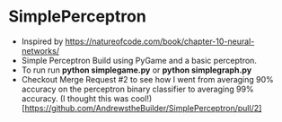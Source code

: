 # SimplePerceptron
- Inspired by https://natureofcode.com/book/chapter-10-neural-networks/
- Simple Perceptron Build using PyGame and a basic perceptron.
- To run run **python simplegame.py** or **python simplegraph.py**
- Checkout Merge Request #2 to see how I went from averaging 90% accuracy on the perceptron binary classifier to averaging 99% accuracy. (I thought this was cool!)
[https://github.com/AndrewstheBuilder/SimplePerceptron/pull/2]
